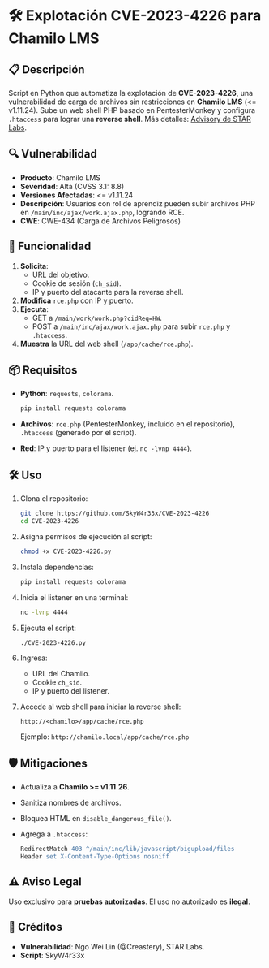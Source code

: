 # 🛠️ Explotación CVE-2023-4226 para Chamilo LMS

## 📋 Descripción

Script en Python que automatiza la explotación de **CVE-2023-4226**, una vulnerabilidad de carga de archivos sin restricciones en **Chamilo LMS** (<= v1.11.24). Sube un web shell PHP basado en PentesterMonkey y configura `.htaccess` para lograr una **reverse shell**. Más detalles: [Advisory de STAR Labs](https://starlabs.sg/advisories/23/23-4226/).

## 🔍 Vulnerabilidad

-   **Producto**: Chamilo LMS
-   **Severidad**: Alta (CVSS 3.1: 8.8)
-   **Versiones Afectadas**: <= v1.11.24
-   **Descripción**: Usuarios con rol de aprendiz pueden subir archivos PHP en `/main/inc/ajax/work.ajax.php`, logrando RCE.
-   **CWE**: CWE-434 (Carga de Archivos Peligrosos)


## 🚀 Funcionalidad

1.  **Solicita**:
    -   URL del objetivo.
    -   Cookie de sesión (`ch_sid`).
    -   IP y puerto del atacante para la reverse shell.
2.  **Modifica** `rce.php` con IP y puerto.
3.  **Ejecuta**:
    -   GET a `/main/work/work.php?cidReq=HW`.
    -   POST a `/main/inc/ajax/work.ajax.php` para subir `rce.php` y `.htaccess`.
4.  **Muestra** la URL del web shell (`/app/cache/rce.php`).

## 📦 Requisitos

-   **Python**: `requests`, `colorama`.
    
    ```bash
    pip install requests colorama
    
    ```
    
-   **Archivos**: `rce.php` (PentesterMonkey, incluido en el repositorio), `.htaccess` (generado por el script).
-   **Red**: IP y puerto para el listener (ej. `nc -lvnp 4444`).


## 🛠️ Uso

1.  Clona el repositorio:
    
    ```bash
    git clone https://github.com/SkyW4r33x/CVE-2023-4226
    cd CVE-2023-4226    
    ```
    
2.  Asigna permisos de ejecución al script:
    
    ```bash
    chmod +x CVE-2023-4226.py    
    ```
    
3.  Instala dependencias:
    
    ```bash
    pip install requests colorama    
    ```
    
4.  Inicia el listener en una terminal:
    
    ```bash
    nc -lvnp 4444    
    ```
    
5.  Ejecuta el script:
    
    ```bash
    ./CVE-2023-4226.py    
    ```
    
6.  Ingresa:
    -   URL del Chamilo.
    -   Cookie `ch_sid`.
    -   IP y puerto del listener.
7.  Accede al web shell para iniciar la reverse shell:
    
    ```
    http://<chamilo>/app/cache/rce.php    
    ```
    
    Ejemplo: `http://chamilo.local/app/cache/rce.php`

## 🛡️ Mitigaciones

-   Actualiza a **Chamilo >= v1.11.26**.
-   Sanitiza nombres de archivos.
-   Bloquea HTML en `disable_dangerous_file()`.
-   Agrega a `.htaccess`:
    
    ```apache
    RedirectMatch 403 ^/main/inc/lib/javascript/bigupload/files
    Header set X-Content-Type-Options nosniff    
    ```
   
## ⚠️ Aviso Legal

Uso exclusivo para **pruebas autorizadas**. El uso no autorizado es **ilegal**.


## 🙌 Créditos

-   **Vulnerabilidad**: Ngo Wei Lin (@Creastery), STAR Labs.
-   **Script**: SkyW4r33x

